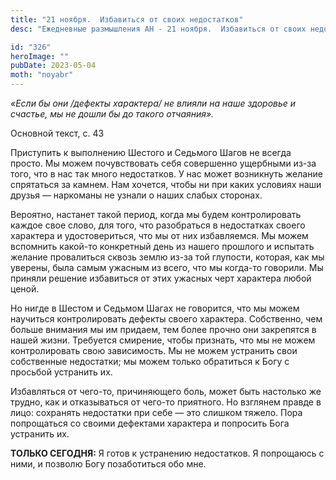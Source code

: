 ```yaml
---
title: "21 ноября.  Избавиться от своих недостатков"
desc: "Ежедневные размышления АН - 21 ноября.  Избавиться от своих недостатков"

id: "326"
heroImage: ""
pubDate: 2023-05-04
moth: "noyabr"
---
```


_«Если бы они /дефекты характера/ не влияли на наше здоровье и счастье, мы не
дошли бы до такого отчаяния»._

Основной текст, с. 43

Приступить к выполнению Шестого и Седьмого Шагов не всегда просто. Мы можем
почувствовать себя совершенно ущербными из-за того, что в нас так много
недостатков. У нас может возникнуть желание спрятаться за камнем. Нам хочется,
чтобы ни при каких условиях наши друзья — наркоманы не узнали о наших слабых
сторонах.

Вероятно, настанет такой период, когда мы будем контролировать каждое свое
слово, для того, что разобраться в недостатках своего характера и
удостовериться, что мы от них избавляемся. Мы можем вспомнить какой-то
конкретный день из нашего прошлого и испытать желание провалиться сквозь землю
из-за той глупости, которая, как мы уверены, была самым ужасным из всего, что
мы когда-то говорили. Мы приняли решение избавиться от этих ужасных черт
характера любой ценой.

Но нигде в Шестом и Седьмом Шагах не говорится, что мы можем научиться
контролировать дефекты своего характера. Собственно, чем больше внимания мы им
придаем, тем более прочно они закрепятся в нашей жизни. Требуется смирение,
чтобы признать, что мы не можем контролировать свою зависимость. Мы не можем
устранить свои собственные недостатки; мы можем только обратиться к Богу с
просьбой устранить их.

Избавляться от чего-то, причиняющего боль, может быть настолько же трудно, как
и отказываться от чего-то приятного. Но взглянем правде в лицо: сохранять
недостатки при себе — это слишком тяжело. Пора попрощаться со своими дефектами
характера и попросить Бога устранить их.

**ТОЛЬКО СЕГОДНЯ:** Я готов к устранению недостатков. Я попрощаюсь с ними, и
позволю Богу позаботиться обо мне.
